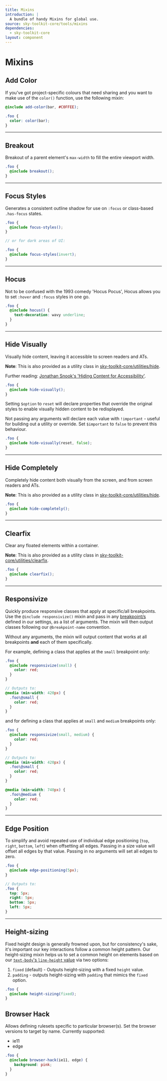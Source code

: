 ```yaml
---
title: Mixins
introduction: |
  A bundle of handy Mixins for global use.
source: sky-toolkit-core/tools/mixins
dependencies:
  - sky-toolkit-core
layout: component
---
```


# Mixins

## Add Color

If you've got project-specific colours that need sharing and you want to make
use of the `color()` function, use the following mixin:

```scss { "render": false }
@include add-color(bar, #C0FFEE);

.foo {
  color: color(bar);
}
```

---

## Breakout

Breakout of a parent element's `max-width` to fill the entire viewport width.

```scss { "render": false }
.foo {
  @include breakout();
}
```

---

## Focus Styles

Generates a consistent outline shadow for use on `:focus` or class-based 
`.has-focus` states.

```scss { "render": false }
.foo {
  @include focus-styles();
}

// or for dark areas of UI:

.foo {
  @include focus-styles(invert);
}
```

---

## Hocus

Not to be confused with the 1993 comedy 'Hocus Pocus', Hocus allows you to set `:hover` and
`:focus` styles in one go.

```scss { "render": false }
.foo {
  @include hocus() {
    text-decoration: wavy underline;
  }
}
```

---

## Hide Visually

Visually hide content, leaving it accessible to screen readers and ATs.

**Note**: This is also provided as a utility class in [sky-toolkit-core/utilities/hide](../../utilities/_hide.scss).

Further reading: [Jonathan Snook's 'Hiding Content for Accessibility'](http://snook.ca/archives/html_and_css/hiding-content-for-accessibility).

```scss { "render": false }
.foo {
  @include hide-visually();
}
```

Setting `$option` to `reset` will declare properties that override the original 
styles to enable visually hidden content to be redisplayed. 

Not passing any arguments will declare each value with `!important`  - useful for 
building out a utility or override. Set `$important` to `false` to prevent this behaviour.

```scss { "render": false }
.foo {
  @include hide-visually(reset, false);
}
```

---

## Hide Completely

Completely hide content both visually from the screen, and from screen readers
and ATs.

**Note**: This is also provided as a utility class in [sky-toolkit-core/utilities/hide](../../utilities/_hide.scss).

```scss { "render": false }
.foo {
  @include hide-completely();
}
```

---

## Clearfix

Clear any floated elements within a container.

**Note**: This is also provided as a utility class in [sky-toolkit-core/utilities/clearfix](../../utilities/_clearfix.scss).

```scss { "render": false }
.foo {
  @include clearfix();
}
```

---

## Responsivize

Quickly produce responsive classes that apply at specific/all breakpoints. Use
the `@include responsivize()` mixin and pass in any
[breakpoint/s](../settings/breakpoints.md) defined in our settings, as a list of
arguments. The mixin will then output classes following our `@breakpoint-name`
convention.

Without any arguments, the mixin will output content that works at
all breakpoints **and** each of them specifically.

For example, defining a class that applies at the `small` breakpoint only:

```scss { "render": false }
.foo {
  @include responsivize(small) {
    color: red;
  }
}

// Outputs to:
@media (min-width: 420px) {
  .foo\@small {
    color: red;
  }
}
```

and for defining a class that applies at `small` and `medium` breakpoints only:

```scss { "render": false }
.foo {
  @include responsivize(small, medium) {
    color: red;
  }
}

// Outputs to:
@media (min-width: 420px) {
  .foo\@small {
    color: red;
  }
}

@media (min-width: 740px) {
  .foo\@medium {
    color: red;
  }
}
```

---

## Edge Position

To simplify and avoid repeated use of individual edge positioning (`top`,
`right`, `bottom`, `left`) when offsetting all edges. Passing in a size value
will offset all edges by that value. Passing in no arguments will set all edges
to zero.

```scss { "render": false }
.foo {
  @include edge-positioning(5px);
}

// Outputs to:
.foo {
  top: 5px;
  right: 5px;
  bottom: 5px;
  left: 5px;
}
```

---

## Height-sizing

Fixed height design is generally frowned upon, but for consistency's sake, it's
important our key interactions follow a common height pattern. Our height-sizing
mixin helps us to set a common height on elements based on our [`text-body`'s 
`line-height` value](../settings/typography.md) via two options:

1. `fixed` (default) - Outputs height-sizing with a fixed `height` value.
2. `padding` - outputs height-sizing with `padding` that mimics the `fixed` 
   option.

```scss { "render": false }
.foo {
  @include height-sizing(fixed);
}
```

## Browser Hack
Allows defining rulesets specific to particular browser(s). Set the browser
versions to target by name. Currently supported:

- ie11
- edge

```scss { "render": false }
.foo {
  @include browser-hack(ie11, edge) {
    background: pink;
  }
}
```
